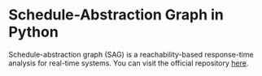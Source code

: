 # Schedule-Abstraction Graph in Python

Schedule-abstraction graph (SAG) is a reachability-based response-time analysis for real-time systems.
You can visit the official repository [here](https://github.com/SAG-org/schedule_abstraction-main).

